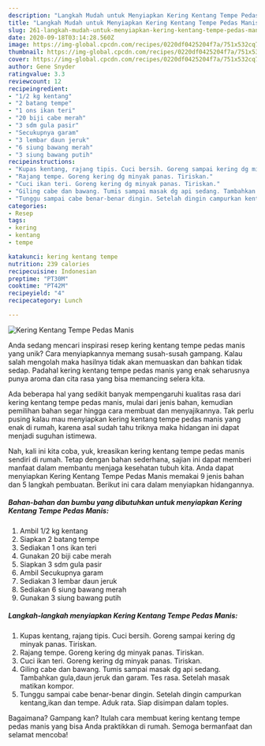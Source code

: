 ```yaml
---
description: "Langkah Mudah untuk Menyiapkan Kering Kentang Tempe Pedas Manis yang Lezat"
title: "Langkah Mudah untuk Menyiapkan Kering Kentang Tempe Pedas Manis yang Lezat"
slug: 261-langkah-mudah-untuk-menyiapkan-kering-kentang-tempe-pedas-manis-yang-lezat
date: 2020-09-18T03:14:28.560Z
image: https://img-global.cpcdn.com/recipes/0220df0425204f7a/751x532cq70/kering-kentang-tempe-pedas-manis-foto-resep-utama.jpg
thumbnail: https://img-global.cpcdn.com/recipes/0220df0425204f7a/751x532cq70/kering-kentang-tempe-pedas-manis-foto-resep-utama.jpg
cover: https://img-global.cpcdn.com/recipes/0220df0425204f7a/751x532cq70/kering-kentang-tempe-pedas-manis-foto-resep-utama.jpg
author: Gene Snyder
ratingvalue: 3.3
reviewcount: 12
recipeingredient:
- "1/2 kg kentang"
- "2 batang tempe"
- "1 ons ikan teri"
- "20 biji cabe merah"
- "3 sdm gula pasir"
- "Secukupnya garam"
- "3 lembar daun jeruk"
- "6 siung bawang merah"
- "3 siung bawang putih"
recipeinstructions:
- "Kupas kentang, rajang tipis. Cuci bersih. Goreng sampai kering dg minyak panas. Tiriskan."
- "Rajang tempe. Goreng kering dg minyak panas. Tiriskan."
- "Cuci ikan teri. Goreng kering dg minyak panas. Tiriskan."
- "Giling cabe dan bawang. Tumis sampai masak dg api sedang. Tambahkan gula,daun jeruk dan garam. Tes rasa. Setelah masak matikan kompor."
- "Tunggu sampai cabe benar-benar dingin. Setelah dingin campurkan kentang,ikan dan tempe. Aduk rata. Siap disimpan dalam toples."
categories:
- Resep
tags:
- kering
- kentang
- tempe

katakunci: kering kentang tempe 
nutrition: 239 calories
recipecuisine: Indonesian
preptime: "PT30M"
cooktime: "PT42M"
recipeyield: "4"
recipecategory: Lunch

---
```



![Kering Kentang Tempe Pedas Manis](https://img-global.cpcdn.com/recipes/0220df0425204f7a/751x532cq70/kering-kentang-tempe-pedas-manis-foto-resep-utama.jpg)

Anda sedang mencari inspirasi resep kering kentang tempe pedas manis yang unik? Cara menyiapkannya memang susah-susah gampang. Kalau salah mengolah maka hasilnya tidak akan memuaskan dan bahkan tidak sedap. Padahal kering kentang tempe pedas manis yang enak seharusnya punya aroma dan cita rasa yang bisa memancing selera kita.



Ada beberapa hal yang sedikit banyak mempengaruhi kualitas rasa dari kering kentang tempe pedas manis, mulai dari jenis bahan, kemudian pemilihan bahan segar hingga cara membuat dan menyajikannya. Tak perlu pusing kalau mau menyiapkan kering kentang tempe pedas manis yang enak di rumah, karena asal sudah tahu triknya maka hidangan ini dapat menjadi suguhan istimewa.


Nah, kali ini kita coba, yuk, kreasikan kering kentang tempe pedas manis sendiri di rumah. Tetap dengan bahan sederhana, sajian ini dapat memberi manfaat dalam membantu menjaga kesehatan tubuh kita. Anda dapat menyiapkan Kering Kentang Tempe Pedas Manis memakai 9 jenis bahan dan 5 langkah pembuatan. Berikut ini cara dalam menyiapkan hidangannya.

<!--inarticleads1-->

##### Bahan-bahan dan bumbu yang dibutuhkan untuk menyiapkan Kering Kentang Tempe Pedas Manis:

1. Ambil 1/2 kg kentang
1. Siapkan 2 batang tempe
1. Sediakan 1 ons ikan teri
1. Gunakan 20 biji cabe merah
1. Siapkan 3 sdm gula pasir
1. Ambil Secukupnya garam
1. Sediakan 3 lembar daun jeruk
1. Sediakan 6 siung bawang merah
1. Gunakan 3 siung bawang putih




<!--inarticleads2-->

##### Langkah-langkah menyiapkan Kering Kentang Tempe Pedas Manis:

1. Kupas kentang, rajang tipis. Cuci bersih. Goreng sampai kering dg minyak panas. Tiriskan.
1. Rajang tempe. Goreng kering dg minyak panas. Tiriskan.
1. Cuci ikan teri. Goreng kering dg minyak panas. Tiriskan.
1. Giling cabe dan bawang. Tumis sampai masak dg api sedang. Tambahkan gula,daun jeruk dan garam. Tes rasa. Setelah masak matikan kompor.
1. Tunggu sampai cabe benar-benar dingin. Setelah dingin campurkan kentang,ikan dan tempe. Aduk rata. Siap disimpan dalam toples.




Bagaimana? Gampang kan? Itulah cara membuat kering kentang tempe pedas manis yang bisa Anda praktikkan di rumah. Semoga bermanfaat dan selamat mencoba!

